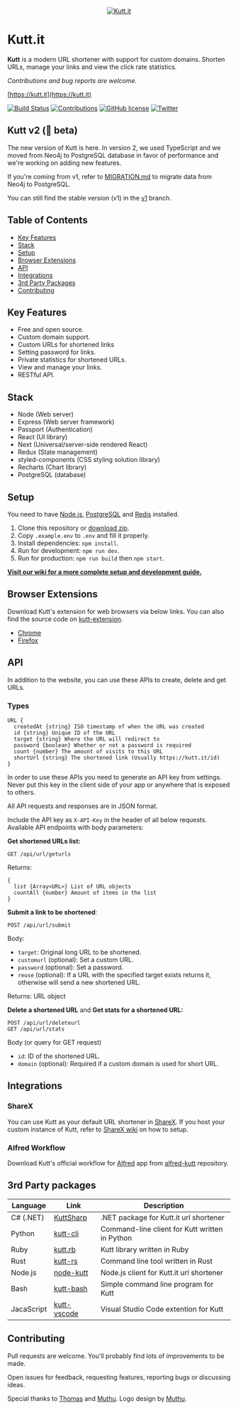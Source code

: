 <p align="center"><a href="https://kutt.it" title="kutt.it"><img src="https://raw.githubusercontent.com/thedevs-network/kutt/9d1c873897c3f5b9a1bd0c74dc5d23f2ed01f2ec/static/images/logo-github.png" alt="Kutt.it"></a></p>

# Kutt.it

**Kutt** is a modern URL shortener with support for custom domains. Shorten URLs, manage your links and view the click rate statistics.

_Contributions and bug reports are welcome._

[https://kutt.it](https://kutt.it)

[![Build Status](https://travis-ci.org/thedevs-network/kutt.svg?branch=v2-beta)](https://travis-ci.org/thedevs-network/kutt)
[![Contributions](https://img.shields.io/badge/contributions-welcome-brightgreen.svg)](https://github.com/thedevs-network/kutt/#contributing)
[![GitHub license](https://img.shields.io/github/license/thedevs-network/kutt.svg)](https://github.com/thedevs-network/kutt/blob/develop/LICENSE)
[![Twitter](https://img.shields.io/twitter/url/https/github.com/thedevs-network/kutt/.svg?style=social)](https://twitter.com/intent/tweet?text=Wow:&url=https%3A%2F%2Fgithub.com%2Fthedevs-network%2Fkutt%2F)

## Kutt v2 (🚧 beta)

The new version of Kutt is here. In version 2, we used TypeScript and we moved from Neo4j to PostgreSQL database in favor of performance and we're working on adding new features.

If you're coming from v1, refer to [MIGRATION.md](MIGRATION.md) to migrate data from Neo4j to PostgreSQL.

You can still find the stable version (v1) in the [v1](https://github.com/thedevs-network/kutt/tree/v1) branch.

## Table of Contents

- [Key Features](#key-features)
- [Stack](#stack)
- [Setup](#setup)
- [Browser Extensions](#browser-extensions)
- [API](#api)
- [Integrations](#integrations)
- [3rd Party Packages](#3rd-party-packages)
- [Contributing](#contributing)

## Key Features

- Free and open source.
- Custom domain support.
- Custom URLs for shortened links
- Setting password for links.
- Private statistics for shortened URLs.
- View and manage your links.
- RESTful API.

## Stack

- Node (Web server)
- Express (Web server framework)
- Passport (Authentication)
- React (UI library)
- Next (Universal/server-side rendered React)
- Redux (State management)
- styled-components (CSS styling solution library)
- Recharts (Chart library)
- PostgreSQL (database)

## Setup

You need to have [Node.js](https://nodejs.org/), [PostgreSQL](https://www.postgresql.org/) and [Redis](https://redis.io/) installed.

1. Clone this repository or [download zip](https://github.com/thedevs-network/kutt/archive/v2-beta.zip).
2. Copy `.example.env` to `.env` and fill it properly.
3. Install dependencies: `npm install`.
4. Run for development: `npm run dev`.
5. Run for production: `npm run build` then `npm start`.

**[Visit our wiki for a more complete setup and development guide.](https://github.com/thedevs-network/kutt/wiki/Setup-and-deployment)**

## Browser Extensions

Download Kutt's extension for web browsers via below links. You can also find the source code on [kutt-extension](https://github.com/abhijithvijayan/kutt-extension).

- [Chrome](https://chrome.google.com/webstore/detail/kutt/pklakpjfiegjacoppcodencchehlfnpd)
- [Firefox](https://addons.mozilla.org/en-US/firefox/addon/kutt/)

## API

In addition to the website, you can use these APIs to create, delete and get URLs.

### Types

```
URL {
  createdAt {string} ISO timestamp of when the URL was created
  id {string} Unique ID of the URL
  target {string} Where the URL will redirect to
  password {boolean} Whether or not a password is required
  count {number} The amount of visits to this URL
  shortUrl {string} The shortened link (Usually https://kutt.it/id)
}
```

In order to use these APIs you need to generate an API key from settings. Never put this key in the client side of your app or anywhere that is exposed to others.

All API requests and responses are in JSON format.

Include the API key as `X-API-Key` in the header of all below requests. Available API endpoints with body parameters:

**Get shortened URLs list:**

```
GET /api/url/geturls
```

Returns:

```
{
  list {Array<URL>} List of URL objects
  countAll {number} Amount of items in the list
}
```

**Submit a link to be shortened**:

```
POST /api/url/submit
```

Body:

- `target`: Original long URL to be shortened.
- `customurl` (optional): Set a custom URL.
- `password` (optional): Set a password.
- `reuse` (optional): If a URL with the specified target exists returns it, otherwise will send a new shortened URL.

Returns: URL object

**Delete a shortened URL** and **Get stats for a shortened URL:**

```
POST /api/url/deleteurl
GET /api/url/stats
```

Body (or query for GET request)

- `id`: ID of the shortened URL.
- `domain` (optional): Required if a custom domain is used for short URL.

## Integrations

### ShareX

You can use Kutt as your default URL shortener in [ShareX](https://getsharex.com/). If you host your custom instance of Kutt, refer to [ShareX wiki](https://github.com/thedevs-network/kutt/wiki/ShareX) on how to setup.

### Alfred Workflow

Download Kutt's official workflow for [Alfred](https://www.alfredapp.com/) app from [alfred-kutt](https://github.com/thedevs-network/alfred-kutt) repository.

## 3rd Party packages
| Language  | Link                                                       | Description                                       |
|-----------|------------------------------------------------------------|---------------------------------------------------|
| C# (.NET) | [KuttSharp](https://github.com/0xaryan/KuttSharp)          | .NET package for Kutt.it url shortener            |
| Python    | [kutt-cli](https://github.com/RealAmirali/kutt-cli)        | Command-line client for Kutt written in Python    |
| Ruby      | [kutt.rb](https://github.com/RealAmirali/kutt.rb)          | Kutt library written in Ruby                      |
| Rust      | [kutt-rs](https://github.com/robatipoor/kutt-rs)           | Command line tool written in Rust                 |
| Node.js   | [node-kutt](https://github.com/ardalanamini/node-kutt)     | Node.js client for Kutt.it url shortener          |
| Bash      | [kutt-bash](https://git.fossdaily.xyz/caltlgin/kutt-bash)  | Simple command line program for Kutt              |
| JacaScript| [kutt-vscode](https://github.com/mehrad77/kutt-vscode)     | Visual Studio Code extention for Kutt             |

## Contributing

Pull requests are welcome. You'll probably find lots of improvements to be made.

Open issues for feedback, requesting features, reporting bugs or discussing ideas.

Special thanks to [Thomas](https://github.com/trgwii) and [Muthu](https://github.com/MKRhere). Logo design by [Muthu](https://github.com/MKRhere).
